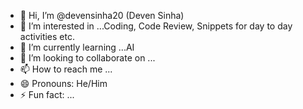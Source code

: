 - 👋 Hi, I’m @devensinha20 (Deven Sinha)
- 👀 I’m interested in ...Coding, Code Review, Snippets for day to day activities etc.
- 🌱 I’m currently learning ...AI
- 💞️ I’m looking to collaborate on ...
- 📫 How to reach me ...
- 😄 Pronouns: He/Him
- ⚡ Fun fact: ...

<!---
devensinha20/devensinha20 is a ✨ special ✨ repository because its `README.md` (this file) appears on your GitHub profile.
You can click the Preview link to take a look at your changes.
--->
